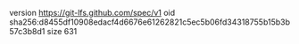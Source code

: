 version https://git-lfs.github.com/spec/v1
oid sha256:d8455df10908edacf4d6676e61262821c5ec5b06fd34318755b15b3b57c3b8d1
size 631
